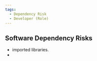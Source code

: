 ```yaml
---
tags:
  - Dependency Risk
  - Developer (Role)
---
```




## Software Dependency Risks

- imported libraries.
- 